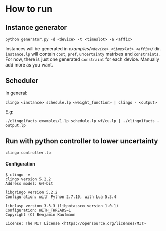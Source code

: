 # How to run

## Instance generator

```
python generator.py -d <device> -t <timeslot> -a <affix>
```

Instances will be generated in *examples/`<device>_<timeslot>_<affix>`/* dir. `instance.lp` will contain `cost`, `pref`, `uncertainty` matrixes and `constraints`. For now, there is just one  generated `constraint` for each device. Manually add more as you want.

## Scheduler

In general:

```
clingo <instance> schedule.lp <weight_function> | clingo - <output>
```

E.g:

```
./clingo1facts examples/1.lp schedule.lp wf/cu.lp | ./clingo1facts - output.lp
```

## Run with python controller to lower uncertainty

```
clingo controller.lp
```

#### Configuration

```
$ clingo -v
clingo version 5.2.2
Address model: 64-bit

libgringo version 5.2.2
Configuration: with Python 2.7.10, with Lua 5.3.4

libclasp version 3.3.3 (libpotassco version 1.0.1)
Configuration: WITH_THREADS=1
Copyright (C) Benjamin Kaufmann

License: The MIT License <https://opensource.org/licenses/MIT>
```